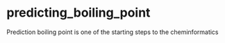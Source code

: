 # predicting_boiling_point
Prediction boiling point is one of the starting steps to the cheminformatics
